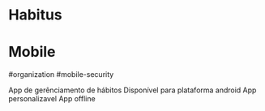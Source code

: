 # Habitus
# Mobile 
#organization
#mobile-security


App de gerênciamento de hábitos
Disponível para plataforma android
App personalizavel
App offline